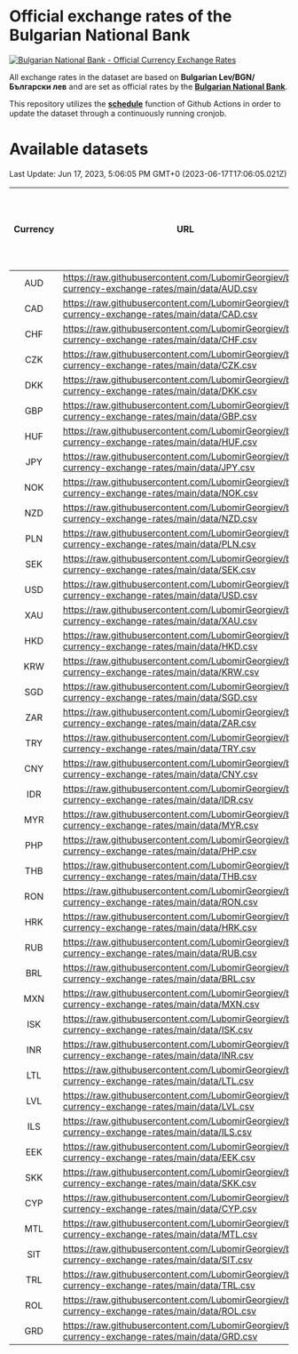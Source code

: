 # Official exchange rates of the Bulgarian National Bank

[![Bulgarian National Bank - Official Currency Exchange Rates](https://github.com/LubomirGeorgiev/bnb-currency-exchange-rates/actions/workflows/update-rates.yml/badge.svg?branch=main)](https://github.com/LubomirGeorgiev/bnb-currency-exchange-rates/actions/workflows/update-rates.yml)

All exchange rates in the dataset are based on **Bulgarian Lev/BGN/Български лев** and are set as official rates by the [**Bulgarian National Bank**](https://www.bnb.bg/Statistics/StExternalSector/StExchangeRates/StERForeignCurrencies/index.htm?toLang=_EN).

This repository utilizes the [**schedule**](https://docs.github.com/en/actions/reference/events-that-trigger-workflows) function of Github Actions in order to update the dataset through a continuously running cronjob.

# Available datasets

<!-- START LINKS (DO NOT EVER FU*ING DELETE THIS COMMENT FOR THE LOVE OF YOUR LIFE!!! IF YOU ARE CURIOS HOW IT WORKS, YOU CAN HAVE A LOOK AT ./src/updateReadme.ts) -->

Last Update: Jun 17, 2023, 5:06:05 PM GMT+0 (2023-06-17T17:06:05.021Z)

| Currency | URL                                                                                             | Number of records | Number of missing days that were filled in |
| :------: | ----------------------------------------------------------------------------------------------- | :---------------: | :----------------------------------------: |
|   AUD    | https://raw.githubusercontent.com/LubomirGeorgiev/bnb-currency-exchange-rates/main/data/AUD.csv |       8885        |                    2740                    |
|   CAD    | https://raw.githubusercontent.com/LubomirGeorgiev/bnb-currency-exchange-rates/main/data/CAD.csv |       8885        |                    2740                    |
|   CHF    | https://raw.githubusercontent.com/LubomirGeorgiev/bnb-currency-exchange-rates/main/data/CHF.csv |       8885        |                    2740                    |
|   CZK    | https://raw.githubusercontent.com/LubomirGeorgiev/bnb-currency-exchange-rates/main/data/CZK.csv |       8885        |                    2740                    |
|   DKK    | https://raw.githubusercontent.com/LubomirGeorgiev/bnb-currency-exchange-rates/main/data/DKK.csv |       8885        |                    2740                    |
|   GBP    | https://raw.githubusercontent.com/LubomirGeorgiev/bnb-currency-exchange-rates/main/data/GBP.csv |       8885        |                    2740                    |
|   HUF    | https://raw.githubusercontent.com/LubomirGeorgiev/bnb-currency-exchange-rates/main/data/HUF.csv |       8885        |                    2740                    |
|   JPY    | https://raw.githubusercontent.com/LubomirGeorgiev/bnb-currency-exchange-rates/main/data/JPY.csv |       8885        |                    2740                    |
|   NOK    | https://raw.githubusercontent.com/LubomirGeorgiev/bnb-currency-exchange-rates/main/data/NOK.csv |       8885        |                    2740                    |
|   NZD    | https://raw.githubusercontent.com/LubomirGeorgiev/bnb-currency-exchange-rates/main/data/NZD.csv |       8885        |                    2740                    |
|   PLN    | https://raw.githubusercontent.com/LubomirGeorgiev/bnb-currency-exchange-rates/main/data/PLN.csv |       8885        |                    2740                    |
|   SEK    | https://raw.githubusercontent.com/LubomirGeorgiev/bnb-currency-exchange-rates/main/data/SEK.csv |       8885        |                    2740                    |
|   USD    | https://raw.githubusercontent.com/LubomirGeorgiev/bnb-currency-exchange-rates/main/data/USD.csv |       8885        |                    2740                    |
|   XAU    | https://raw.githubusercontent.com/LubomirGeorgiev/bnb-currency-exchange-rates/main/data/XAU.csv |       8885        |                    2742                    |
|   HKD    | https://raw.githubusercontent.com/LubomirGeorgiev/bnb-currency-exchange-rates/main/data/HKD.csv |       8585        |                    2651                    |
|   KRW    | https://raw.githubusercontent.com/LubomirGeorgiev/bnb-currency-exchange-rates/main/data/KRW.csv |       8585        |                    2651                    |
|   SGD    | https://raw.githubusercontent.com/LubomirGeorgiev/bnb-currency-exchange-rates/main/data/SGD.csv |       8585        |                    2651                    |
|   ZAR    | https://raw.githubusercontent.com/LubomirGeorgiev/bnb-currency-exchange-rates/main/data/ZAR.csv |       8585        |                    2651                    |
|   TRY    | https://raw.githubusercontent.com/LubomirGeorgiev/bnb-currency-exchange-rates/main/data/TRY.csv |       7065        |                    2179                    |
|   CNY    | https://raw.githubusercontent.com/LubomirGeorgiev/bnb-currency-exchange-rates/main/data/CNY.csv |       6947        |                    2145                    |
|   IDR    | https://raw.githubusercontent.com/LubomirGeorgiev/bnb-currency-exchange-rates/main/data/IDR.csv |       6947        |                    2145                    |
|   MYR    | https://raw.githubusercontent.com/LubomirGeorgiev/bnb-currency-exchange-rates/main/data/MYR.csv |       6947        |                    2145                    |
|   PHP    | https://raw.githubusercontent.com/LubomirGeorgiev/bnb-currency-exchange-rates/main/data/PHP.csv |       6947        |                    2145                    |
|   THB    | https://raw.githubusercontent.com/LubomirGeorgiev/bnb-currency-exchange-rates/main/data/THB.csv |       6947        |                    2145                    |
|   RON    | https://raw.githubusercontent.com/LubomirGeorgiev/bnb-currency-exchange-rates/main/data/RON.csv |       6888        |                    2127                    |
|   HRK    | https://raw.githubusercontent.com/LubomirGeorgiev/bnb-currency-exchange-rates/main/data/HRK.csv |       6779        |                    2090                    |
|   RUB    | https://raw.githubusercontent.com/LubomirGeorgiev/bnb-currency-exchange-rates/main/data/RUB.csv |       6475        |                    1993                    |
|   BRL    | https://raw.githubusercontent.com/LubomirGeorgiev/bnb-currency-exchange-rates/main/data/BRL.csv |       5978        |                    1849                    |
|   MXN    | https://raw.githubusercontent.com/LubomirGeorgiev/bnb-currency-exchange-rates/main/data/MXN.csv |       5978        |                    1849                    |
|   ISK    | https://raw.githubusercontent.com/LubomirGeorgiev/bnb-currency-exchange-rates/main/data/ISK.csv |       5885        |                    1818                    |
|   INR    | https://raw.githubusercontent.com/LubomirGeorgiev/bnb-currency-exchange-rates/main/data/INR.csv |       5615        |                    1739                    |
|   LTL    | https://raw.githubusercontent.com/LubomirGeorgiev/bnb-currency-exchange-rates/main/data/LTL.csv |       5504        |                    1680                    |
|   LVL    | https://raw.githubusercontent.com/LubomirGeorgiev/bnb-currency-exchange-rates/main/data/LVL.csv |       5143        |                    1570                    |
|   ILS    | https://raw.githubusercontent.com/LubomirGeorgiev/bnb-currency-exchange-rates/main/data/ILS.csv |       4531        |                    1413                    |
|   EEK    | https://raw.githubusercontent.com/LubomirGeorgiev/bnb-currency-exchange-rates/main/data/EEK.csv |       4351        |                    1324                    |
|   SKK    | https://raw.githubusercontent.com/LubomirGeorgiev/bnb-currency-exchange-rates/main/data/SKK.csv |       2965        |                    907                     |
|   CYP    | https://raw.githubusercontent.com/LubomirGeorgiev/bnb-currency-exchange-rates/main/data/CYP.csv |       2903        |                    887                     |
|   MTL    | https://raw.githubusercontent.com/LubomirGeorgiev/bnb-currency-exchange-rates/main/data/MTL.csv |       2603        |                    798                     |
|   SIT    | https://raw.githubusercontent.com/LubomirGeorgiev/bnb-currency-exchange-rates/main/data/SIT.csv |       2543        |                    779                     |
|   TRL    | https://raw.githubusercontent.com/LubomirGeorgiev/bnb-currency-exchange-rates/main/data/TRL.csv |       1818        |                    559                     |
|   ROL    | https://raw.githubusercontent.com/LubomirGeorgiev/bnb-currency-exchange-rates/main/data/ROL.csv |       1697        |                    524                     |
|   GRD    | https://raw.githubusercontent.com/LubomirGeorgiev/bnb-currency-exchange-rates/main/data/GRD.csv |        359        |                    107                     |

<!-- END LINKS (DO NOT EVER FU*ING DELETE THIS COMMENT FOR THE LOVE OF YOUR LIFE!!! IF YOU ARE CURIOS HOW IT WORKS, YOU CAN HAVE A LOOK AT ./src/updateReadme.ts) -->
